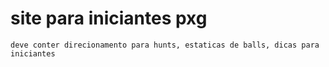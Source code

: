 # site para iniciantes pxg 
    deve conter direcionamento para hunts, estaticas de balls, dicas para iniciantes